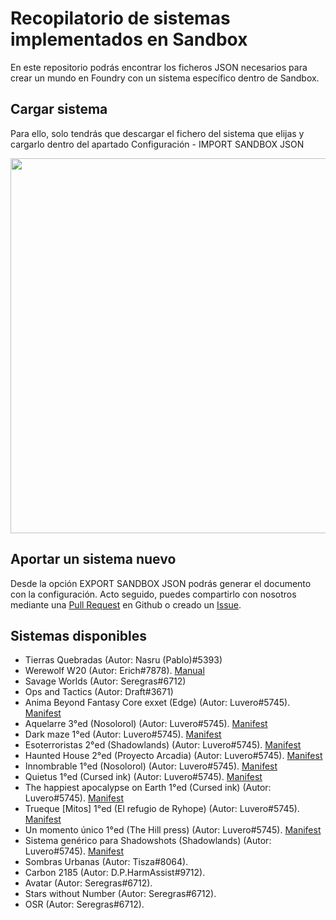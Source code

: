 # Recopilatorio de sistemas implementados en Sandbox

En este repositorio podrás encontrar los ficheros JSON necesarios para crear un mundo en Foundry con un sistema específico dentro de Sandbox. 

## Cargar sistema

Para ello, solo tendrás que descargar el fichero del sistema que elijas y cargarlo dentro del apartado Configuración - IMPORT SANDBOX JSON 

<p align="center">
  <img src="https://i.imgur.com/AAJX6cL.png" height="600px" />
</p>

## Aportar un sistema nuevo

Desde la opción EXPORT SANDBOX JSON podrás generar el documento con la configuración. Acto seguido, puedes compartirlo con nosotros mediante una [Pull Request](https://github.com/foundryvttes/sandbox-systems/pulls) en Github o creado un [Issue](https://github.com/foundryvttes/sandbox-systems/issues).

## Sistemas disponibles

- Tierras Quebradas (Autor: Nasru (Pablo)#5393)
- Werewolf W20  (Autor: Erich#7878). [Manual](https://youtu.be/72rnl2jd-ZA)
- Savage Worlds (Autor: Seregras#6712)
- Ops and Tactics (Autor: Draft#3671)
- Anima Beyond Fantasy Core exxet (Edge) (Autor: Luvero#5745). [Manifest](https://raw.githubusercontent.com/Luvero-1/animabf-sandbox/main/world.json)
- Aquelarre 3°ed (Nosolorol) (Autor: Luvero#5745). [Manifest](https://raw.githubusercontent.com/Luvero-1/aquelarre-sandbox/main/world.json)
- Dark maze 1°ed (Autor: Luvero#5745). [Manifest](https://raw.githubusercontent.com/Luvero-1/darkmaze-sandbox/main/world.json)
- Esoterroristas 2°ed (Shadowlands) (Autor: Luvero#5745). [Manifest](https://raw.githubusercontent.com/Luvero-1/esoterroristas-sandbox/main/world.json)
- Haunted House 2°ed (Proyecto Arcadia) (Autor: Luvero#5745). [Manifest](https://raw.githubusercontent.com/Luvero-1/hauntedhouse-sandbox/main/world.json)
- Innombrable 1°ed (Nosolorol) (Autor: Luvero#5745). [Manifest](https://raw.githubusercontent.com/Luvero-1/innombrable-sandbox/main/world.json)
- Quietus 1°ed (Cursed ink) (Autor: Luvero#5745). [Manifest](https://raw.githubusercontent.com/Luvero-1/quietus-sandbox/main/world.json)
- The happiest apocalypse on Earth 1°ed (Cursed ink) (Autor: Luvero#5745). [Manifest](https://raw.githubusercontent.com/Luvero-1/THAoE-sandbox/main/world.json)
- Trueque [Mitos] 1°ed (El refugio de Ryhope) (Autor: Luvero#5745). [Manifest](https://raw.githubusercontent.com/Luvero-1/trueque-mitos-sandbox/trueque-mitos-sandbox/world.json)
- Un momento único 1°ed (The Hill press) (Autor: Luvero#5745). [Manifest](https://raw.githubusercontent.com/Luvero-1/momentounico-sandbox/main/world.json)
- Sistema genérico para Shadowshots (Shadowlands) (Autor: Luvero#5745). [Manifest](https://raw.githubusercontent.com/Luvero-1/shadowshots-sandbox/main/world.json)
- Sombras Urbanas (Autor: Tisza#8064).
- Carbon 2185 (Autor: D.P.HarmAssist#9712).
- Avatar (Autor: Seregras#6712).
- Stars without Number (Autor: Seregras#6712).
- OSR (Autor: Seregras#6712).